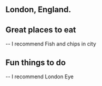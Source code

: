 ## London, England.

## Great places to eat
-- I recommend Fish and chips in city

## Fun things to do
-- I recommend London Eye
